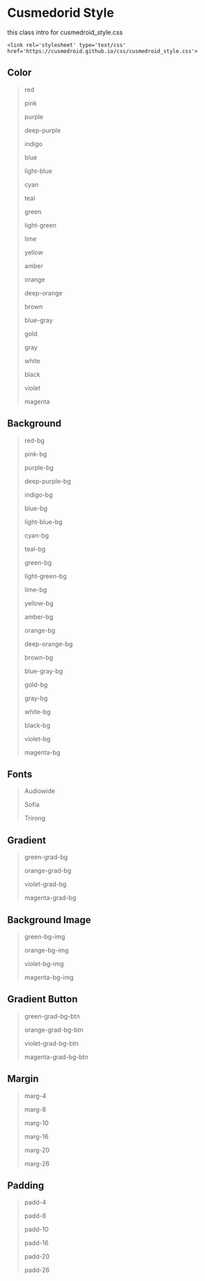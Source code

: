 # Cusmedorid Style
this class intro for cusmedroid_style.css

`<link rel='stylesheet' type='text/css' href='https://cusmedroid.github.io/css/cusmedroid_style.css'>`

## Color
> red
> 
> pink
> 
> purple
> 
> deep-purple
> 
> indigo
> 
> blue
> 
> light-blue
> 
> cyan
> 
> teal
> 
> green
> 
> light-green
> 
> lime
> 
> yellow
> 
> amber
> 
> orange
> 
> deep-orange
> 
> brown
> 
> blue-gray
> 
> gold
> 
> gray
> 
> white
> 
> black
> 
> violet
> 
> magenta

## Background
> red-bg
> 
> pink-bg
> 
> purple-bg
> 
> deep-purple-bg
> 
> indigo-bg
> 
> blue-bg
> 
> light-blue-bg
> 
> cyan-bg
> 
> teal-bg
> 
> green-bg
> 
> light-green-bg
> 
> lime-bg
> 
> yellow-bg
> 
> amber-bg
> 
> orange-bg
> 
> deep-orange-bg
> 
> brown-bg
> 
> blue-gray-bg
> 
> gold-bg
> 
> gray-bg
> 
> white-bg
> 
> black-bg
> 
> violet-bg
> 
> magenta-bg

## Fonts
> Audiowide
> 
> Sofia
> 
> Trirong

## Gradient
> green-grad-bg
> 
> orange-grad-bg
> 
> violet-grad-bg
> 
> magenta-grad-bg

## Background Image
> green-bg-img
> 
> orange-bg-img
> 
> violet-bg-img
> 
> magenta-bg-img

## Gradient Button
> green-grad-bg-btn
> 
> orange-grad-bg-btn
> 
> violet-grad-bg-btn
> 
> magenta-grad-bg-btn

## Margin
> marg-4
> 
> marg-8
> 
> marg-10
> 
> marg-16
> 
> marg-20
> 
> marg-26

## Padding
> padd-4
> 
> padd-8
> 
> padd-10
> 
> padd-16
> 
> padd-20
> 
> padd-26
